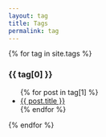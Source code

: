```yaml
---
layout: tag
title: Tags
permalink: tag
---
```


{% for tag in site.tags %}
  <h3 id="{{ tag[0] }}">{{ tag[0] }}</h3>
  <ul>
    {% for post in tag[1] %}
      <li><a href="{{site.new_baseurl}}{{ post.url }}">{{ post.title }}</a></li>
    {% endfor %}
  </ul>
{% endfor %}


